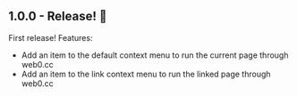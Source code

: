 ## 1.0.0 - Release! 🎉

First release! Features:

-   Add an item to the default context menu to run the current page through web0.cc
-   Add an item to the link context menu to run the linked page through web0.cc
